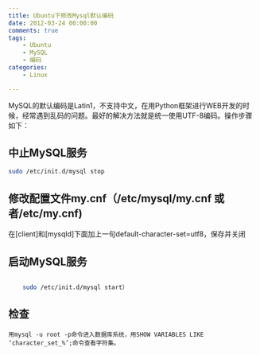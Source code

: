 ```yaml
---
title: Ubuntu下修改Mysql默认编码
date: 2012-03-24 00:00:00
comments: true
tags:
    - Ubuntu
    - MySQL
    - 编码
categories:
    - Linux

---
```


MySQL的默认编码是Latin1，不支持中文，在用Python框架进行WEB开发的时候，经常遇到乱码的问题。最好的解决方法就是统一使用UTF-8编码。操作步骤如下：

## 中止MySQL服务

``` bash
sudo /etc/init.d/mysql stop

```

## 修改配置文件my.cnf（/etc/mysql/my.cnf 或者/etc/my.cnf)

在[client]和[mysqld]下面加上一句default-character-set=utf8，保存并关闭

## 启动MySQL服务

``` bash

    sudo /etc/init.d/mysql start）

```
    
## 检查

    用mysql -u root -p命令进入数据库系统，用SHOW VARIABLES LIKE ‘character_set_%’;命令查看字符集。
